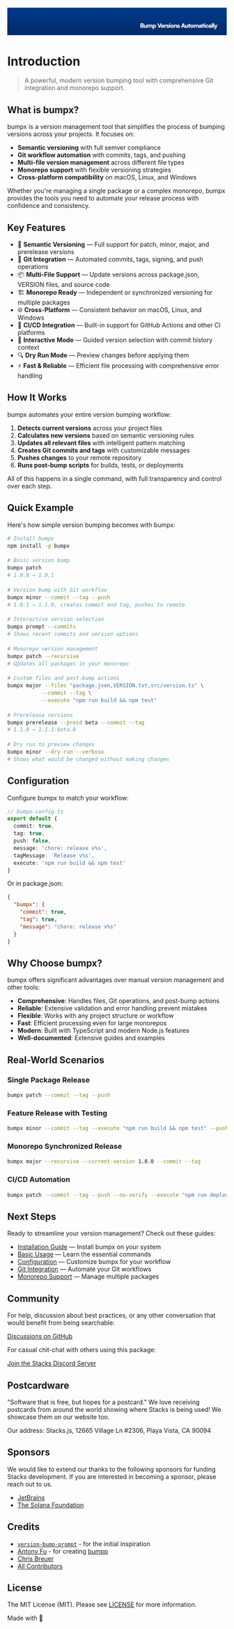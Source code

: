 <p align="center"><img src="https://github.com/stacksjs/bumpx/blob/main/.github/art/cover.jpg?raw=true" alt="Social Card of bumpx"></p>

# Introduction

> A powerful, modern version bumping tool with comprehensive Git integration and monorepo support.

## What is bumpx?

bumpx is a version management tool that simplifies the process of bumping versions across your projects. It focuses on:

- **Semantic versioning** with full semver compliance
- **Git workflow automation** with commits, tags, and pushing
- **Multi-file version management** across different file types
- **Monorepo support** with flexible versioning strategies
- **Cross-platform compatibility** on macOS, Linux, and Windows

Whether you're managing a single package or a complex monorepo, bumpx provides the tools you need to automate your release process with confidence and consistency.

## Key Features

- 🔢 **Semantic Versioning** — Full support for patch, minor, major, and prerelease versions
- 🔄 **Git Integration** — Automated commits, tags, signing, and push operations
- 📦 **Multi-File Support** — Update versions across package.json, VERSION files, and source code
- 🏗️ **Monorepo Ready** — Independent or synchronized versioning for multiple packages
- 🌐 **Cross-Platform** — Consistent behavior on macOS, Linux, and Windows
- 🚀 **CI/CD Integration** — Built-in support for GitHub Actions and other CI platforms
- 🎯 **Interactive Mode** — Guided version selection with commit history context
- 🔍 **Dry Run Mode** — Preview changes before applying them
- ⚡ **Fast & Reliable** — Efficient file processing with comprehensive error handling

## How It Works

bumpx automates your entire version bumping workflow:

1. **Detects current versions** across your project files
2. **Calculates new versions** based on semantic versioning rules
3. **Updates all relevant files** with intelligent pattern matching
4. **Creates Git commits and tags** with customizable messages
5. **Pushes changes** to your remote repository
6. **Runs post-bump scripts** for builds, tests, or deployments

All of this happens in a single command, with full transparency and control over each step.

## Quick Example

Here's how simple version bumping becomes with bumpx:

```bash
# Install bumpx
npm install -g bumpx

# Basic version bump
bumpx patch
# 1.0.0 → 1.0.1

# Version bump with Git workflow
bumpx minor --commit --tag --push
# 1.0.1 → 1.1.0, creates commit and tag, pushes to remote

# Interactive version selection
bumpx prompt --commits
# Shows recent commits and version options

# Monorepo version management
bumpx patch --recursive
# Updates all packages in your monorepo

# Custom files and post-bump actions
bumpx major --files "package.json,VERSION.txt,src/version.ts" \
           --commit --tag \
           --execute "npm run build && npm test"

# Prerelease versions
bumpx prerelease --preid beta --commit --tag
# 1.1.0 → 1.1.1-beta.0

# Dry run to preview changes
bumpx minor --dry-run --verbose
# Shows what would be changed without making changes
```

## Configuration

Configure bumpx to match your workflow:

```typescript
// bumpx.config.ts
export default {
  commit: true,
  tag: true,
  push: false,
  message: 'chore: release v%s',
  tagMessage: 'Release v%s',
  execute: 'npm run build && npm test'
}
```

Or in package.json:

```json
{
  "bumpx": {
    "commit": true,
    "tag": true,
    "message": "chore: release v%s"
  }
}
```

## Why Choose bumpx?

bumpx offers significant advantages over manual version management and other tools:

- **Comprehensive**: Handles files, Git operations, and post-bump actions
- **Reliable**: Extensive validation and error handling prevent mistakes
- **Flexible**: Works with any project structure or workflow
- **Fast**: Efficient processing even for large monorepos
- **Modern**: Built with TypeScript and modern Node.js features
- **Well-documented**: Extensive guides and examples

## Real-World Scenarios

### Single Package Release
```bash
bumpx patch --commit --tag --push
```

### Feature Release with Testing
```bash
bumpx minor --commit --tag --execute "npm run build && npm test" --push
```

### Monorepo Synchronized Release
```bash
bumpx major --recursive --current-version 1.0.0 --commit --tag
```

### CI/CD Automation
```bash
bumpx patch --commit --tag --push --no-verify --execute "npm run deploy"
```

## Next Steps

Ready to streamline your version management? Check out these guides:

- [Installation Guide](./install.md) — Install bumpx on your system
- [Basic Usage](./usage.md) — Learn the essential commands
- [Configuration](./config.md) — Customize bumpx for your workflow
- [Git Integration](./features/git-integration.md) — Automate your Git workflows
- [Monorepo Support](./features/monorepo-support.md) — Manage multiple packages

## Community

For help, discussion about best practices, or any other conversation that would benefit from being searchable:

[Discussions on GitHub](https://github.com/stacksjs/bumpx/discussions)

For casual chit-chat with others using this package:

[Join the Stacks Discord Server](https://discord.gg/stacksjs)

## Postcardware

"Software that is free, but hopes for a postcard." We love receiving postcards from around the world showing where Stacks is being used! We showcase them on our website too.

Our address: Stacks.js, 12665 Village Ln #2306, Playa Vista, CA 90094

## Sponsors

We would like to extend our thanks to the following sponsors for funding Stacks development. If you are interested in becoming a sponsor, please reach out to us.

- [JetBrains](https://www.jetbrains.com/)
- [The Solana Foundation](https://solana.com/)

## Credits

- [`version-bump-prompt`](https://github.com/JS-DevTools/version-bump-prompt) - for the initial inspiration
- [Antony Fu](https://github.com/antfu) - for creating [bumpp](https://github.com/antfu-collective/bumpp)
- [Chris Breuer](https://github.com/chrisbbreuer)
- [All Contributors](https://github.com/stacksjs/bumpx/graphs/contributors)

## License

The MIT License (MIT). Please see [LICENSE](https://github.com/stacksjs/bumpx/tree/main/LICENSE.md) for more information.

Made with 💙

<!-- Badges -->

<!-- [codecov-src]: https://img.shields.io/codecov/c/gh/stacksjs/rpx/main?style=flat-square
[codecov-href]: https://codecov.io/gh/stacksjs/rpx -->
